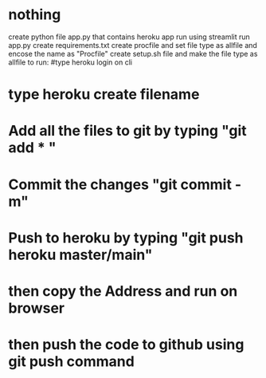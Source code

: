 # nothing
create python file app.py that contains heroku app
run using streamlit run app.py
create requirements.txt
create procfile and set file type as allfile and encose the name as "Procfile"
create setup.sh file and make the file type as allfile
to run:
  #type heroku login on cli
  # type heroku create filename
  # Add all the files to git by typing "git add * "
  # Commit the changes "git commit -m"
  # Push to heroku by typing "git push heroku master/main"
  # then copy the Address and run on browser
  # then push the code to github using git push command
  
